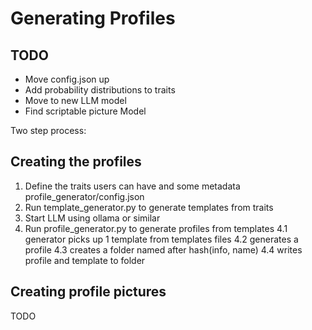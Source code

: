 # Generating Profiles

## TODO

* Move config.json up
* Add probability distributions to traits
* Move to new LLM model
* Find scriptable picture Model



Two step process:

## Creating the profiles

1. Define the traits users can have and some metadata profile_generator/config.json
2. Run template_generator.py to generate templates from traits
3. Start LLM using ollama or similar
4. Run profile_generator.py to generate profiles from templates
   4.1 generator picks up 1 template from templates files
   4.2 generates a profile
   4.3 creates a folder named after hash(info, name)
   4.4 writes profile and template to folder

## Creating profile pictures

TODO


